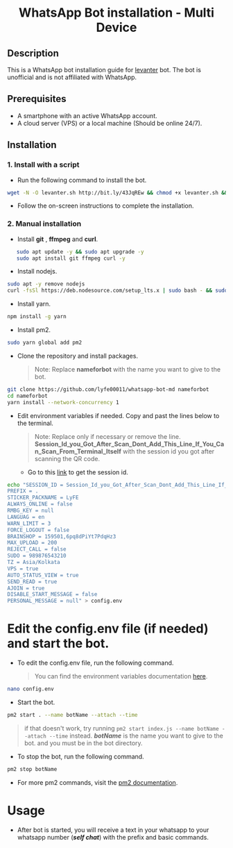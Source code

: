 # <center>WhatsApp Bot installation - Multi Device </center>
## Description
This is a WhatsApp bot installation guide for [levanter](https://github.com/lyfe00011/whatsapp-bot-md.git) bot. The bot is unofficial and is not affiliated with WhatsApp. 

## Prerequisites
- A smartphone with an active WhatsApp account.
- A cloud server (VPS) or a local machine (Should be online 24/7).

## Installation
 ### 1. Install with a script
- Run the following command to install the bot.  
```bash
wget -N -O levanter.sh http://bit.ly/43JqREw && chmod +x levanter.sh && ./levanter.sh
```
- Follow the on-screen instructions to complete the installation.
 ### 2. Manual installation
 - Install **git** , **ffmpeg** and **curl**.
 ```bash
    sudo apt update -y && sudo apt upgrade -y
    sudo apt install git ffmpeg curl -y 
```
- Install nodejs.
```bash
sudo apt -y remove nodejs
curl -fsSl https://deb.nodesource.com/setup_lts.x | sudo bash - && sudo apt -y install nodejs
```
- Install yarn.
```bash
npm install -g yarn
```
- Install pm2.
```bash
sudo yarn global add pm2
```
- Clone the repository and install packages.
  > Note: Replace **nameforbot** with the name you want to give to the bot.
```bash
git clone https://github.com/lyfe00011/whatsapp-bot-md nameforbot
cd nameforbot
yarn install --network-concurrency 1
```
- Edit environment variables if needed. Copy and past the lines below to the terminal.
  > Note: Replace only if necessary or remove the line.
  **Session_Id_you_Got_After_Scan_Dont_Add_This_Line_If_You_Can_Scan_From_Terminal_Itself** with the session id you got after scanning the QR code.
   + Go to this [link](https://qr-hazel-alpha.vercel.app/md) to get the session id.
```bash
echo "SESSION_ID = Session_Id_you_Got_After_Scan_Dont_Add_This_Line_If_You_Can_Scan_From_Terminal_Itself
PREFIX = .
STICKER_PACKNAME = LyFE
ALWAYS_ONLINE = false
RMBG_KEY = null
LANGUAG = en
WARN_LIMIT = 3
FORCE_LOGOUT = false
BRAINSHOP = 159501,6pq8dPiYt7PdqHz3
MAX_UPLOAD = 200
REJECT_CALL = false
SUDO = 989876543210
TZ = Asia/Kolkata
VPS = true
AUTO_STATUS_VIEW = true
SEND_READ = true
AJOIN = true
DISABLE_START_MESSAGE = false
PERSONAL_MESSAGE = null" > config.env
``` 

# Edit the config.env file (if needed) and start the bot.
- To edit the config.env file, run the following command.
  > You can find the environment variables documentation [here](https://github.com/lyfe00011/whatsapp-bot-md/wiki/Environment_Variables).
```bash
nano config.env
```
- Start the bot.
```bash
pm2 start . --name botName --attach --time
```
> if that doesn't work, try running `pm2 start index.js --name botName --attach --time` instead. ***botName*** is the name you want to give to the bot. and you must be in the bot directory.
- To stop the bot, run the following command.
```bash
pm2 stop botName
```
- For more pm2 commands, visit the [pm2 documentation](https://pm2.keymetrics.io/docs/usage/pm2-doc-single-page/).
  
# Usage
* After bot is started, you will receive a text in your whatsapp to your whatsapp number (***self chat***) with the prefix and basic commands.